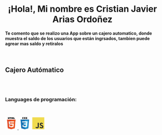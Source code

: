 <h1 align="center">¡Hola!, Mi nombre es Cristian Javier Arias Ordoñez</h1>
<h4>Te comento que se realizo una App sobre un cajero automatico, donde muestra el saldo de los usuarios que están ingrsados, tambien puede agrear mas saldo y retiralos</h4>
<br>
<h2> Cajero Autómatico</h2>
<br>
<br>
<h3 align="left">Languages de programación:</h3>
<br>
<p align="left"> <a href="https://www.w3.org/html/" target="_blank" rel="noreferrer"> <img src="https://raw.githubusercontent.com/devicons/devicon/master/icons/html5/html5-original-wordmark.svg" alt="html5" width="40" height="40"/></a><a href="https://www.w3schools.com/css/" target="_blank" rel="noreferrer"> <img src="https://raw.githubusercontent.com/devicons/devicon/master/icons/css3/css3-original-wordmark.svg" alt="css3" width="40" height="40"/></a> <a href="https://developer.mozilla.org/en-US/docs/Web/JavaScript" target="_blank" rel="noreferrer"> <img src="https://raw.githubusercontent.com/devicons/devicon/master/icons/javascript/javascript-original.svg" alt="javascript" width="40" height="40"/></a>

</p>
